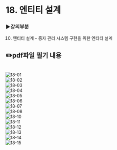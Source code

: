 # 18. 엔티티 설계
### ▶️강의부분
10. 엔티티 설계 - 종자 관리 시스템 구현을 위한 엔티티 설계

## ✏️pdf파일 필기 내용
</br>![18-01](img/18-01.jpg)
</br>![18-02](img/18-02.jpg)
</br>![18-03](img/18-03.jpg)
</br>![18-04](img/18-04.jpg)
</br>![18-05](img/18-05.jpg)
</br>![18-06](img/18-06.jpg)
</br>![18-07](img/18-07.jpg)
</br>![18-08](img/18-08.jpg)
</br>![18-10](img/18-10.jpg)
</br>![18-11](img/18-11.jpg)
</br>![18-12](img/18-12.jpg)
</br>![18-13](img/18-13.jpg)
</br>![18-14](img/18-14.jpg)
</br>![18-15](img/18-15.jpg)
